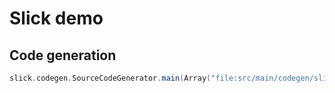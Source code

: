 # Slick demo

## Code generation

```scala
slick.codegen.SourceCodeGenerator.main(Array("file:src/main/codegen/slickdemo.conf#slickdemo", "src/main/scala"))
```
